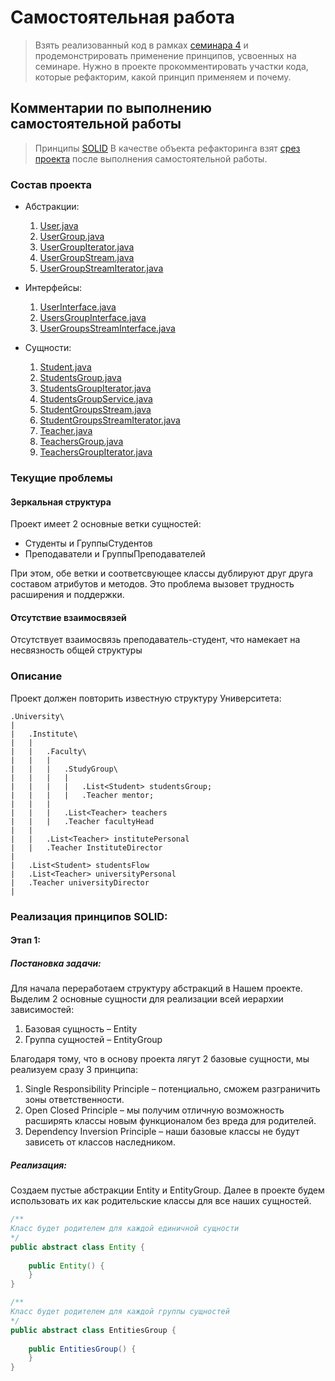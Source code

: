 # Самостоятельная работа

> Взять реализованный код в рамках [семинара 4](https://github.com/AllIWantIsNotAvailable/GeekBrains_OOP/tree/main/seminars/Sem04_Generics_part_1/OnlineTasks/src/data) и продемонстрировать применение принципов, усвоенных на семинаре. 
> Нужно в проекте прокомментировать участки кода, которые рефакторим, какой принцип применяем и почему.


## Комментарии по выполнению самостоятельной работы

> Принципы [SOLID](https://github.com/AllIWantIsNotAvailable/GeekBrains_OOP/blob/main/seminars/Sem06_OOP_Desing_and_SOLID/OnlineTasks/SOLID.md)
> В качестве объекта рефакторинга взят [срез проекта](https://github.com/AllIWantIsNotAvailable/GeekBrains_OOP/tree/main/seminars/Sem04_Generics_part_1/HomeWork) после выполнения самостоятельной работы.

### Состав проекта

- Абстракции:
	1. [User.java](https://github.com/AllIWantIsNotAvailable/GeekBrains_OOP/blob/main/seminars/Sem04_Generics_part_1/HomeWork/src/Abstracts/User.java)
	2. [UserGroup.java](https://github.com/AllIWantIsNotAvailable/GeekBrains_OOP/blob/main/seminars/Sem04_Generics_part_1/HomeWork/src/Abstracts/UsersGroup.java)
	3. [UserGroupIterator.java](https://github.com/AllIWantIsNotAvailable/GeekBrains_OOP/blob/main/seminars/Sem04_Generics_part_1/HomeWork/src/Abstracts/UsersGroupIterator.java)
	4. [UserGroupStream.java](https://github.com/AllIWantIsNotAvailable/GeekBrains_OOP/blob/main/seminars/Sem04_Generics_part_1/HomeWork/src/Abstracts/UserGroupsStream.java)
	5. [UserGroupStreamIterator.java](https://github.com/AllIWantIsNotAvailable/GeekBrains_OOP/blob/main/seminars/Sem04_Generics_part_1/HomeWork/src/Abstracts/UserGroupsStreamIterator.java)

- Интерфейсы:
	1. [UserInterface.java](https://github.com/AllIWantIsNotAvailable/GeekBrains_OOP/blob/main/seminars/Sem04_Generics_part_1/HomeWork/src/Interfaces/UserInterface.java)
	2. [UsersGroupInterface.java](https://github.com/AllIWantIsNotAvailable/GeekBrains_OOP/blob/main/seminars/Sem04_Generics_part_1/HomeWork/src/Interfaces/UsersGroupInterface.java)
	3. [UserGroupsStreamInterface.java](https://github.com/AllIWantIsNotAvailable/GeekBrains_OOP/blob/main/seminars/Sem04_Generics_part_1/HomeWork/src/Interfaces/UserGroupsStreamInterface.java)

- Сущности:
	1. [Student.java](https://github.com/AllIWantIsNotAvailable/GeekBrains_OOP/blob/main/seminars/Sem04_Generics_part_1/HomeWork/src/Entities/Student/Student.java)
	2. [StudentsGroup.java](https://github.com/AllIWantIsNotAvailable/GeekBrains_OOP/blob/main/seminars/Sem04_Generics_part_1/HomeWork/src/Entities/Student/StudentsGroup.java)
	3. [StudentsGroupIterator.java](https://github.com/AllIWantIsNotAvailable/GeekBrains_OOP/blob/main/seminars/Sem04_Generics_part_1/HomeWork/src/Entities/Student/StudentsGroupIterator.java)
	4. [StudentsGroupService.java](https://github.com/AllIWantIsNotAvailable/GeekBrains_OOP/blob/main/seminars/Sem04_Generics_part_1/HomeWork/src/Entities/Student/StudentsGroupService.java)
	5. [StudentGroupsStream.java](https://github.com/AllIWantIsNotAvailable/GeekBrains_OOP/blob/main/seminars/Sem04_Generics_part_1/HomeWork/src/Entities/Student/StudentGroupsStream.java)
	6. [StudentGroupsStreamIterator.java](https://github.com/AllIWantIsNotAvailable/GeekBrains_OOP/blob/main/seminars/Sem04_Generics_part_1/HomeWork/src/Entities/Student/StudentGroupsStreamIterator.java)
	7. [Teacher.java](https://github.com/AllIWantIsNotAvailable/GeekBrains_OOP/blob/main/seminars/Sem04_Generics_part_1/HomeWork/src/Entities/Teacher/Teacher.java)
	8. [TeachersGroup.java](https://github.com/AllIWantIsNotAvailable/GeekBrains_OOP/blob/main/seminars/Sem04_Generics_part_1/HomeWork/src/Entities/Teacher/TeachersGroup.java)
	9. [TeachersGroupIterator.java](https://github.com/AllIWantIsNotAvailable/GeekBrains_OOP/blob/main/seminars/Sem04_Generics_part_1/HomeWork/src/Entities/Teacher/TeachersGroupIterator.java)


### Текущие проблемы

#### Зеркальная структура

Проект имеет 2 основные ветки сущностей:
- Студенты и ГруппыСтудентов
- Преподаватели и ГруппыПреподавателей

При этом, обе ветки и соответсвующее классы дублируют друг друга составом атрибутов и методов.
Это проблема вызовет трудность расширения и поддержки.


#### Отсутствие взаимосвязей

Отсутствует взаимосвязь преподаватель-студент, что намекает на несвязность общей структуры


### Описание 

Проект должен повторить известную структуру Университета:

	.University\
	|
	|	.Institute\
	|	|
	|	|	.Faculty\
	|	|	|
	|	|	|	.StudyGroup\
	|	|	|	|
	|	|	|	|	.List<Student> studentsGroup;
	|	|	|	|	.Teacher mentor;
	|	|	|
	|	|	|	.List<Teacher> teachers
	|	|	|	.Teacher facultyHead
	|	|	
	|	|	.List<Teacher> institutePersonal
	|	|	.Teacher InstituteDirector
	|
	|	.List<Student> studentsFlow
	|	.List<Teacher> universityPersonal
	|	.Teacher universityDirector
	|


### Реализация принципов SOLID:

#### Этап 1:

##### Постановка задачи:

Для начала переработаем структуру абстракций в Нашем проекте. Выделим 2 основные сущности для реализации всей иерархии зависимостей:
1. Базовая сущность – Entity
2. Группа сущностей – EntityGroup

Благодаря тому, что в основу проекта лягут 2 базовые сущности, мы реализуем сразу 3 принципа:
1. Single Responsibility Principle – потенциально, сможем разграничить зоны ответственности.
2. Open Closed Principle – мы получим отличную возможность расширять классы новым функционалом без вреда для родителей.
3. Dependency Inversion Principle – наши базовые классы не будут зависеть от классов наследником.


##### Реализация:

Создаем пустые абстракции Entity и EntityGroup. Далее в проекте будем использовать их как родительские классы для все наших сущностей.

```Java
/**
Класс будет родителем для каждой единичной сущности
*/
public abstract class Entity {  
  
	public Entity() {  
	}  
}
```

```Java
/**
Класс будет родителем для каждой группы сущностей
*/
public abstract class EntitiesGroup {  
  
	public EntitiesGroup() {  
	}  
}
```